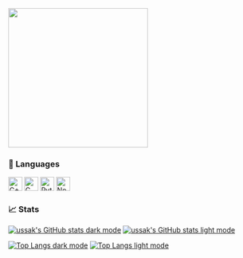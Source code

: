 <img src="https://github.com/ussaka/ussaka/blob/main/obi.gif" width="280">

### :wrench: Languages
<img src="https://img.shields.io/badge/C++-282C34?logo=c%2B%2B" alt="C++ logo" title="C++" height="28" />  <img src="https://img.shields.io/badge/C-282C34?logo=c" alt="C logo" title="C" height="28" />  <img src="https://img.shields.io/badge/Python-282C34?logo=python" alt="Python logo" title="Python" height="28" />  <img src="https://img.shields.io/badge/Node.Js-282C34?logo=node.js" alt="Node.js logo" title="Node.js" height="28" />

### :chart_with_upwards_trend: Stats
<!--Stats Card-->
[![ussak's GitHub stats dark mode](https://github-readme-stats-ussaka.vercel.app/api/?username=ussaka&showicons=true&count_private=truetheme=tokyonight#gh-dark-mode-only)]()
[![ussak's GitHub stats light mode](https://github-readme-stats-ussaka.vercel.app/api/?username=ussaka&showicons=true&count_private=true#gh-light-mode-only)]()

<!--Top Languages Card-->
[![Top Langs dark mode](https://github-readme-stats-ussaka.vercel.app/api/top-langs/?username=ussaka&layout=compact&count_private=true&theme=tokyonight#gh-dark-mode-only)]()
[![Top Langs light mode](https://github-readme-stats-ussaka.vercel.app/api/top-langs/?username=ussaka&layout=compact&count_private=true#gh-light-mode-only)]()
